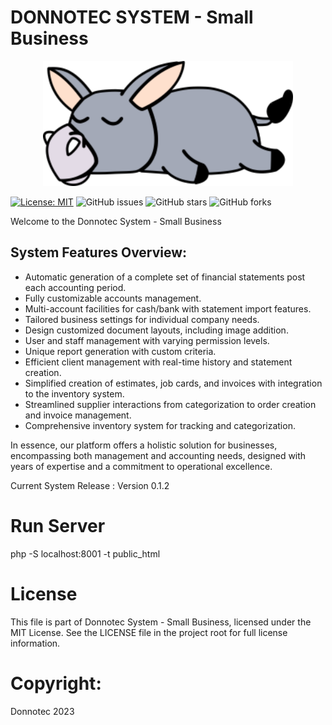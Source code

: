 # DONNOTEC SYSTEM - Small Business
<div align="center">
  <img src="https://github.com/Donno191/donnotec/blob/main/public_html/logo/donnotec_logo.png" alt="Logo" height="200">
</div>

[![License: MIT](https://img.shields.io/badge/License-MIT-yellow.svg)](https://opensource.org/licenses/MIT)
![GitHub issues](https://img.shields.io/github/issues/Donno191/donnotec)
![GitHub stars](https://img.shields.io/github/stars/Donno191/donnotec)
![GitHub forks](https://img.shields.io/github/forks/Donno191/donnotec)

Welcome to the Donnotec System - Small Business

## System Features Overview:

- Automatic generation of a complete set of financial statements post each accounting period.
- Fully customizable accounts management.
- Multi-account facilities for cash/bank with statement import features.
- Tailored business settings for individual company needs.
- Design customized document layouts, including image addition.
- User and staff management with varying permission levels.
- Unique report generation with custom criteria.
- Efficient client management with real-time history and statement creation.
- Simplified creation of estimates, job cards, and invoices with integration to the inventory system.
- Streamlined supplier interactions from categorization to order creation and invoice management.
- Comprehensive inventory system for tracking and categorization.

In essence, our platform offers a holistic solution for businesses, encompassing both management and accounting needs, designed with years of expertise and a commitment to operational excellence.

Current System Release : Version 0.1.2

# Run Server
php -S localhost:8001 -t public_html

# License
This file is part of Donnotec System - Small Business, licensed under the MIT License. See the LICENSE file in the project root for full license information.

# Copyright:
Donnotec 2023
